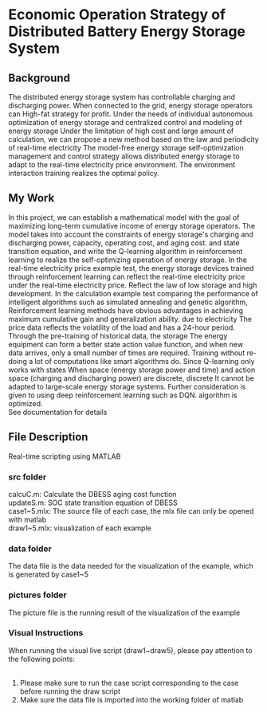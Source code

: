# Economic Operation Strategy of Distributed Battery Energy Storage System
## Background
The distributed energy storage system has controllable charging and discharging power. When connected to the grid, energy storage operators can
High-fat strategy for profit. Under the needs of individual autonomous optimization of energy storage and centralized control and modeling of energy storage
Under the limitation of high cost and large amount of calculation, we can propose a new method based on the law and periodicity of real-time electricity
The model-free energy storage self-optimization management and control strategy allows distributed energy storage to adapt to the real-time electricity price environment.
The environment interaction training realizes the optimal policy.
## My Work
In this project, we can establish a mathematical model with the goal of maximizing long-term cumulative income of energy storage operators. The model takes into account the constraints of energy storage's charging and discharging power, capacity, operating cost, and aging cost.
and state transition equation, and write the Q-learning algorithm in reinforcement learning to realize the self-optimizing operation of energy storage.
In the real-time electricity price example test, the energy storage devices trained through reinforcement learning can reflect the real-time electricity price under the real-time electricity price.
Reflect the law of low storage and high development. In the calculation example test comparing the performance of intelligent algorithms such as simulated annealing and genetic algorithm,
Reinforcement learning methods have obvious advantages in achieving maximum cumulative gain and generalization ability. due to electricity
The price data reflects the volatility of the load and has a 24-hour period. Through the pre-training of historical data, the storage
The energy equipment can form a better state action value function, and when new data arrives, only a small number of times are required.
Training without re-doing a lot of computations like smart algorithms do. Since Q-learning only works with states
When space (energy storage power and time) and action space (charging and discharging power) are discrete, discrete
It cannot be adapted to large-scale energy storage systems. Further consideration is given to using deep reinforcement learning such as DQN.
algorithm is optimized. <br>
See documentation for details

## File Description
Real-time scripting using MATLAB
### src folder
calcuC.m: Calculate the DBESS aging cost function <br>
updateS.m: SOC state transition equation of DBESS<br>
case1~5.mlx: The source file of each case, the mlx file can only be opened with matlab<br>
draw1~5.mlx: visualization of each example<br>
### data folder
The data file is the data needed for the visualization of the example, which is generated by case1~5<br>
### pictures folder
The picture file is the running result of the visualization of the example
### Visual Instructions
When running the visual live script (draw1~draw5), please pay attention to the following points:<br>
<br>
1. Please make sure to run the case script corresponding to the case before running the draw script
2. Make sure the data file is imported into the working folder of matlab
